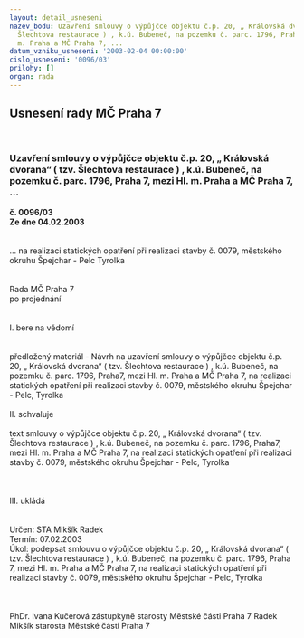 ```yaml
---
layout: detail_usneseni
nazev_bodu: Uzavření smlouvy o výpůjčce objektu č.p. 20, „ Královská dvorana“ ( tzv.
  Šlechtova restaurace ) , k.ú. Bubeneč, na pozemku č. parc. 1796, Praha 7, mezi Hl.
  m. Praha a MČ Praha 7, ...
datum_vzniku_usneseni: '2003-02-04 00:00:00'
cislo_usneseni: '0096/03'
prilohy: []
organ: rada
---
```

<div id="ucUsn_pList" class="usn">
	<span><h2>Usnesení rady MČ Praha 7 </h2>
<br></span><div class="standBody">
<span><h3>Uzavření smlouvy o výpůjčce objektu č.p. 20, „ Královská dvorana“ ( tzv. Šlechtova restaurace ) , k.ú. Bubeneč, na pozemku č. parc. 1796, Praha 7, mezi Hl. m. Praha a MČ Praha 7, ...</h3></span><div class="center">
		<strong>č. 0096/03</strong><br>
	</div>
<div class="center">
		<strong>Ze dne 04.02.2003</strong><br><br>
	</div>
<br>... na realizaci statických opatření při realizaci stavby č. 0079, městského okruhu Špejchar - Pelc Tyrolka<br><br><br>Rada MČ Praha 7<br>po projednání<br><br><br>I.	bere na vědomí<br><br> <br>předložený materiál - Návrh na uzavření smlouvy o výpůjčce objektu č.p. 20, „ Královská dvorana“ ( tzv. Šlechtova restaurace ) , k.ú. Bubeneč, na pozemku č. parc. 1796, Praha7, mezi Hl. m. Praha a MČ Praha 7, na realizaci statických opatření při realizaci stavby č. 0079, městského okruhu Špejchar - Pelc, Tyrolka<br><br>II.	schvaluje <br><br>text smlouvy o výpůjčce objektu č.p. 20, „ Královská dvorana“ ( tzv. Šlechtova restaurace ) , k.ú. Bubeneč, na pozemku č. parc. 1796, Praha7, mezi Hl. m. Praha a MČ Praha 7, na realizaci statických opatření při realizaci stavby č. 0079, městského okruhu Špejchar - Pelc, Tyrolka<br><br><br><br>III.	ukládá <br><br> <br>Určen:	STA Mikšík Radek <br>Termín: 07.02.2003<br>Úkol:	podepsat smlouvu o výpůjčce objektu č.p. 20, „ Královská dvorana“ ( tzv. Šlechtova restaurace ) , k.ú. Bubeneč, na pozemku č. parc. 1796, Praha 7, mezi Hl. m. Praha a MČ Praha 7, na realizaci statických opatření při realizaci stavby č. 0079, městského okruhu Špejchar - Pelc, Tyrolka<br> <br><br>	<br>PhDr. Ivana Kučerová zástupkyně starosty Městské části Praha 7	 Radek Mikšík starosta Městské části Praha 7<br>	<br><br>
</div>
</div>